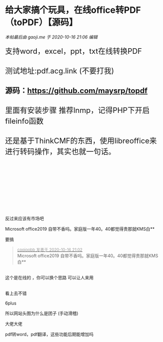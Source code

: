 # 给大家搞个玩具，在线office转PDF（toPDF）【源码】


<i class="pstatus"> 本帖最后由 gaoji.me 于 2020-10-16 21:06 编辑 </i><br />
<br />
<font size="5">支持word，excel，ppt，txt在线转换PDF<br />
<br />
测试地址:pdf.acg.link (不要打我)<br />
<br />
<strong>源码：https://github.com/maysrp/topdf </strong><br />
<br />
里面有安装步骤 推荐lnmp，记得PHP下开启fileinfo函数<br />
<br />
还是基于ThinkCMF的东西，使用libreoffice来进行转码操作，其实也就一句话。<br />
<br />
<br />
<img src="static/image/smiley/yct/022.gif" smilieid="42" border="0" alt="" /> <br />
</font><br />
<br />
<br />
<img id="aimg_Hp9z2" onclick="zoom(this, this.src, 0, 0, 0)" class="zoom" src="https://i.loli.net/2020/10/16/LFTWshx2KvECyqb.png" onmouseover="img_onmouseoverfunc(this)" onload="thumbImg(this)" border="0" alt="" /><br />
<br />
<br />
<img id="aimg_lG0VP" onclick="zoom(this, this.src, 0, 0, 0)" class="zoom" src="https://i.loli.net/2020/10/16/UfIKrRO26MCJLFT.png" onmouseover="img_onmouseoverfunc(this)" onload="thumbImg(this)" border="0" alt="" /><br />
<br />
<img id="aimg_oagv5" onclick="zoom(this, this.src, 0, 0, 0)" class="zoom" src="https://i.loli.net/2020/10/16/XGK31HUoJaqcxYC.png" onmouseover="img_onmouseoverfunc(this)" onload="thumbImg(this)" border="0" alt="" /><br />
<br />
<img id="aimg_L868s" onclick="zoom(this, this.src, 0, 0, 0)" class="zoom" src="https://i.loli.net/2020/10/16/hN4n2rZCHPyOYK9.png" onmouseover="img_onmouseoverfunc(this)" onload="thumbImg(this)" border="0" alt="" />

反过来应该有市场吧

Microsoft office2019 自带不香吗。家庭版一年40。40都觉得贵那就KMS白**

要搞<br />
<img src="static/image/smiley/yct/012.gif" smilieid="31" border="0" alt="" /> 

<div class="quote"><blockquote><font size="2"><a href="https://www.hostloc.com/forum.php?mod=redirect&amp;goto=findpost&amp;pid=9311014&amp;ptid=755145" target="_blank"><font color="#999999">cooioobb 发表于 2020-10-16 21:02</font></a></font><br />
Microsoft office2019 自带不香吗。家庭版一年40。40都觉得贵那就KMS白**</blockquote></div><br />
这个是在线的 ，你可以换个思路 可以让人来用 <br />
<br />


看上去不错

6plus

所以网站头图为什么是团子 (手动滑稽)

大佬大佬

pdf转word，pdf翻译，这些功能后期能增加吗
